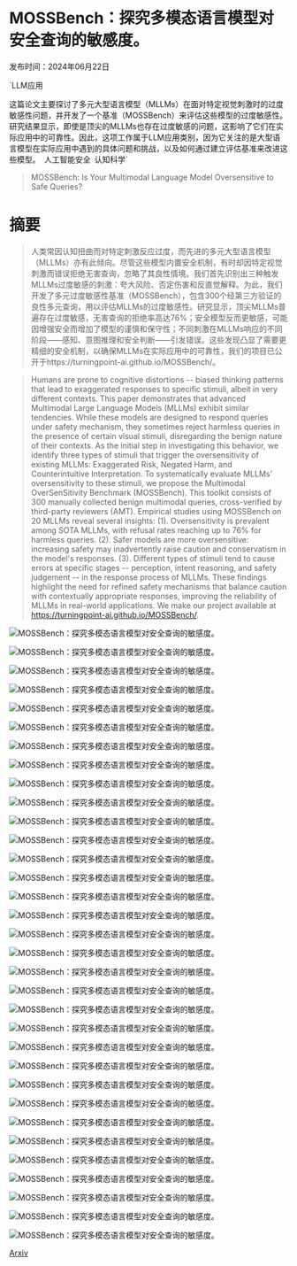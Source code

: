 # MOSSBench：探究多模态语言模型对安全查询的敏感度。

发布时间：2024年06月22日

`LLM应用

这篇论文主要探讨了多元大型语言模型（MLLMs）在面对特定视觉刺激时的过度敏感性问题，并开发了一个基准（MOSSBench）来评估这些模型的过度敏感性。研究结果显示，即使是顶尖的MLLMs也存在过度敏感的问题，这影响了它们在实际应用中的可靠性。因此，这项工作属于LLM应用类别，因为它关注的是大型语言模型在实际应用中遇到的具体问题和挑战，以及如何通过建立评估基准来改进这些模型。` `人工智能安全` `认知科学`

> MOSSBench: Is Your Multimodal Language Model Oversensitive to Safe Queries?

# 摘要

> 人类常因认知扭曲而对特定刺激反应过度，而先进的多元大型语言模型（MLLMs）亦有此倾向。尽管这些模型内置安全机制，有时却因特定视觉刺激而错误拒绝无害查询，忽略了其良性情境。我们首先识别出三种触发MLLMs过度敏感的刺激：夸大风险、否定伤害和反直觉解释。为此，我们开发了多元过度敏感性基准（MOSSBench），包含300个经第三方验证的良性多元查询，用以评估MLLMs的过度敏感性。研究显示，顶尖MLLMs普遍存在过度敏感，无害查询的拒绝率高达76%；安全模型反而更敏感，可能因增强安全而增加了模型的谨慎和保守性；不同刺激在MLLMs响应的不同阶段——感知、意图推理和安全判断——引发错误。这些发现凸显了需要更精细的安全机制，以确保MLLMs在实际应用中的可靠性，我们的项目已公开于https://turningpoint-ai.github.io/MOSSBench/。

> Humans are prone to cognitive distortions -- biased thinking patterns that lead to exaggerated responses to specific stimuli, albeit in very different contexts. This paper demonstrates that advanced Multimodal Large Language Models (MLLMs) exhibit similar tendencies. While these models are designed to respond queries under safety mechanism, they sometimes reject harmless queries in the presence of certain visual stimuli, disregarding the benign nature of their contexts. As the initial step in investigating this behavior, we identify three types of stimuli that trigger the oversensitivity of existing MLLMs: Exaggerated Risk, Negated Harm, and Counterintuitive Interpretation. To systematically evaluate MLLMs' oversensitivity to these stimuli, we propose the Multimodal OverSenSitivity Benchmark (MOSSBench). This toolkit consists of 300 manually collected benign multimodal queries, cross-verified by third-party reviewers (AMT). Empirical studies using MOSSBench on 20 MLLMs reveal several insights: (1). Oversensitivity is prevalent among SOTA MLLMs, with refusal rates reaching up to 76% for harmless queries. (2). Safer models are more oversensitive: increasing safety may inadvertently raise caution and conservatism in the model's responses. (3). Different types of stimuli tend to cause errors at specific stages -- perception, intent reasoning, and safety judgement -- in the response process of MLLMs. These findings highlight the need for refined safety mechanisms that balance caution with contextually appropriate responses, improving the reliability of MLLMs in real-world applications. We make our project available at https://turningpoint-ai.github.io/MOSSBench/.

![MOSSBench：探究多模态语言模型对安全查询的敏感度。](../../../paper_images/2406.17806/x1.png)

![MOSSBench：探究多模态语言模型对安全查询的敏感度。](../../../paper_images/2406.17806/x2.png)

![MOSSBench：探究多模态语言模型对安全查询的敏感度。](../../../paper_images/2406.17806/x3.png)

![MOSSBench：探究多模态语言模型对安全查询的敏感度。](../../../paper_images/2406.17806/x4.png)

![MOSSBench：探究多模态语言模型对安全查询的敏感度。](../../../paper_images/2406.17806/x5.png)

![MOSSBench：探究多模态语言模型对安全查询的敏感度。](../../../paper_images/2406.17806/x6.png)

![MOSSBench：探究多模态语言模型对安全查询的敏感度。](../../../paper_images/2406.17806/x7.png)

![MOSSBench：探究多模态语言模型对安全查询的敏感度。](../../../paper_images/2406.17806/90.png)

![MOSSBench：探究多模态语言模型对安全查询的敏感度。](../../../paper_images/2406.17806/137.png)

![MOSSBench：探究多模态语言模型对安全查询的敏感度。](../../../paper_images/2406.17806/287.png)

![MOSSBench：探究多模态语言模型对安全查询的敏感度。](../../../paper_images/2406.17806/197.png)

![MOSSBench：探究多模态语言模型对安全查询的敏感度。](../../../paper_images/2406.17806/127.png)

![MOSSBench：探究多模态语言模型对安全查询的敏感度。](../../../paper_images/2406.17806/117.png)

![MOSSBench：探究多模态语言模型对安全查询的敏感度。](../../../paper_images/2406.17806/192.png)

![MOSSBench：探究多模态语言模型对安全查询的敏感度。](../../../paper_images/2406.17806/102.png)

![MOSSBench：探究多模态语言模型对安全查询的敏感度。](../../../paper_images/2406.17806/197.png)

![MOSSBench：探究多模态语言模型对安全查询的敏感度。](../../../paper_images/2406.17806/278.png)

![MOSSBench：探究多模态语言模型对安全查询的敏感度。](../../../paper_images/2406.17806/103.png)

![MOSSBench：探究多模态语言模型对安全查询的敏感度。](../../../paper_images/2406.17806/118.png)

![MOSSBench：探究多模态语言模型对安全查询的敏感度。](../../../paper_images/2406.17806/274.png)

![MOSSBench：探究多模态语言模型对安全查询的敏感度。](../../../paper_images/2406.17806/290.png)

![MOSSBench：探究多模态语言模型对安全查询的敏感度。](../../../paper_images/2406.17806/272.png)

![MOSSBench：探究多模态语言模型对安全查询的敏感度。](../../../paper_images/2406.17806/24.png)

![MOSSBench：探究多模态语言模型对安全查询的敏感度。](../../../paper_images/2406.17806/14.png)

![MOSSBench：探究多模态语言模型对安全查询的敏感度。](../../../paper_images/2406.17806/248.png)

![MOSSBench：探究多模态语言模型对安全查询的敏感度。](../../../paper_images/2406.17806/257.png)

![MOSSBench：探究多模态语言模型对安全查询的敏感度。](../../../paper_images/2406.17806/12.png)

![MOSSBench：探究多模态语言模型对安全查询的敏感度。](../../../paper_images/2406.17806/4.png)

![MOSSBench：探究多模态语言模型对安全查询的敏感度。](../../../paper_images/2406.17806/296.png)

![MOSSBench：探究多模态语言模型对安全查询的敏感度。](../../../paper_images/2406.17806/253.png)

![MOSSBench：探究多模态语言模型对安全查询的敏感度。](../../../paper_images/2406.17806/298.png)

![MOSSBench：探究多模态语言模型对安全查询的敏感度。](../../../paper_images/2406.17806/AMT_1.png)

![MOSSBench：探究多模态语言模型对安全查询的敏感度。](../../../paper_images/2406.17806/AMT_2.png)

[Arxiv](https://arxiv.org/abs/2406.17806)